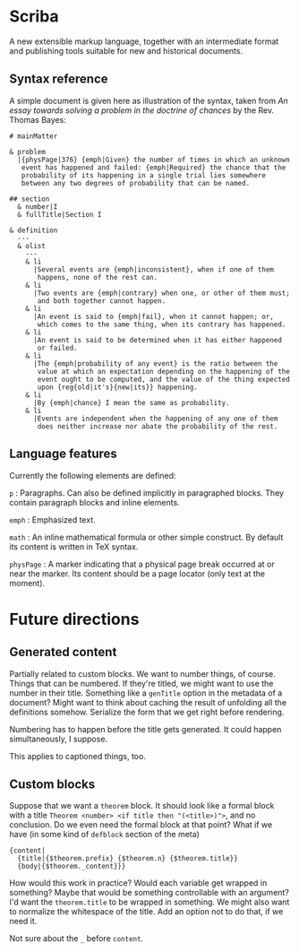# Scriba

A new extensible markup language, together with an intermediate format
and publishing tools suitable for new and historical documents.

## Syntax reference

A simple document is given here as illustration of the syntax, taken
from *An essay towards solving a problem in the doctrine of chances*
by the Rev. Thomas Bayes:

```
# mainMatter

& problem
  |{physPage|376} {emph|Given} the number of times in which an unknown
   event has happened and failed: {emph|Required} the chance that the
   probability of its happening in a single trial lies somewhere
   between any two degrees of probability that can be named.

## section
  & number|I
  & fullTitle|Section I

& definition
  ---
  & olist
    ---
    & li
      |Several events are {emph|inconsistent}, when if one of them
       happens, none of the rest can.
    & li
      |Two events are {emph|contrary} when one, or other of them must;
       and both together cannot happen.
    & li
      |An event is said to {emph|fail}, when it cannot happen; or,
       which comes to the same thing, when its contrary has happened.
    & li
      |An event is said to be determined when it has either happened
       or failed.
    & li
      |The {emph|probability of any event} is the ratio between the
       value at which an expectation depending on the happening of the
       event ought to be computed, and the value of the thing expected
       upon {reg{old|it's}{new|its}} happening.
    & li
      |By {emph|chance} I mean the same as probability.
    & li
      |Events are independent when the happening of any one of them
       does neither increase nor abate the probability of the rest.
```

## Language features

Currently the following elements are defined:

`p`
: Paragraphs. Can also be defined implicitly in paragraphed
  blocks. They contain paragraph blocks and inline elements.

`emph`
: Emphasized text.

`math`
: An inline mathematical formula or other simple construct. By default
  its content is written in TeX syntax.

`physPage`
: A marker indicating that a physical page break occurred at or near
  the marker. Its content should be a page locator (only text at the
  moment).

# Future directions

## Generated content

Partially related to custom blocks. We want to number things, of
course. Things that can be numbered. If they're titled, we might want
to use the number in their title. Something like a `genTitle` option
in the metadata of a document? Might want to think about caching the
result of unfolding all the definitions somehow. Serialize the form
that we get right before rendering.

Numbering has to happen before the title gets generated. It could
happen simultaneously, I suppose.

This applies to captioned things, too.

## Custom blocks

Suppose that we want a `theorem` block. It should look like a formal
block with a title `Theorem <number> <if title then "(<title>)">`, and
no conclusion. Do we even need the formal block at that point? What if
we have (in some kind of `defblock` section of the meta)

```
{content|
  {title|{$theorem.prefix} {$theorem.n} {$theorem.title}}
  {body|{$theorem._content}}}
```

How would this work in practice? Would each variable get wrapped in
something? Maybe that would be something controllable with an
argument? I'd want the `theorem.title` to be wrapped in something. We
might also want to normalize the whitespace of the title. Add an
option not to do that, if we need it.

Not sure about the `_` before `content`.
